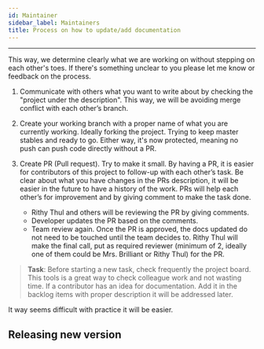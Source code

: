 ```yaml
---
id: Maintainer
sidebar_label: Maintainers
title: Process on how to update/add documentation
---
```

---

This way, we determine clearly what we are working on without stepping on each other's toes.
If there's something unclear to you please let me know or feedback on the process.

1.  Communicate with others what you want to write about by checking the "project under the description". This way, we will be avoiding merge conflict with each other’s branch.

2.  Create your working branch with a proper name of what you are currently working. Ideally forking the project. Trying to keep master stables and ready to go. Either way, it's now protected, meaning no push can push code directly without a PR.

3.  Create PR (Pull request). Try to make it small.
By having a PR, it is easier for contributors of this project to follow-up with each other’s task. Be clear about what you have changes in the PRs description, it will be easier in the future to have a history of the work. PRs will help each other’s for improvement and by giving comment to make the task done.

    *  Rithy Thul and others will be reviewing the PR by giving comments.
    *  Developer updates the PR based on the comments.
    *  Team review again. Once the PR is approved, the docs updated do not need to be touched until the team decides to. Rithy Thul will make the final call, put as required reviewer (minimum of 2, ideally one of them could be Mrs. Brilliant or Rithy Thul) for the PR.

>**Task**: Before starting a new task, check frequently the project board. This tools is a great way to check colleague work and not wasting time. If a contributor has an idea for documentation. Add it in the backlog items with proper description it will be addressed later.

It way seems difficult with practice it will be easier.

## Releasing new version

[//]: # (Process add more to help maintainer)
